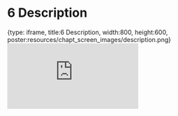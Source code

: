 # 6 Description
 
{type: iframe, title:6 Description, width:800, height:600, poster:resources/chapt_screen_images/description.png}
![](https://datatrail-jhu.github.io/12_package/no_toc/description.html)
 

 

